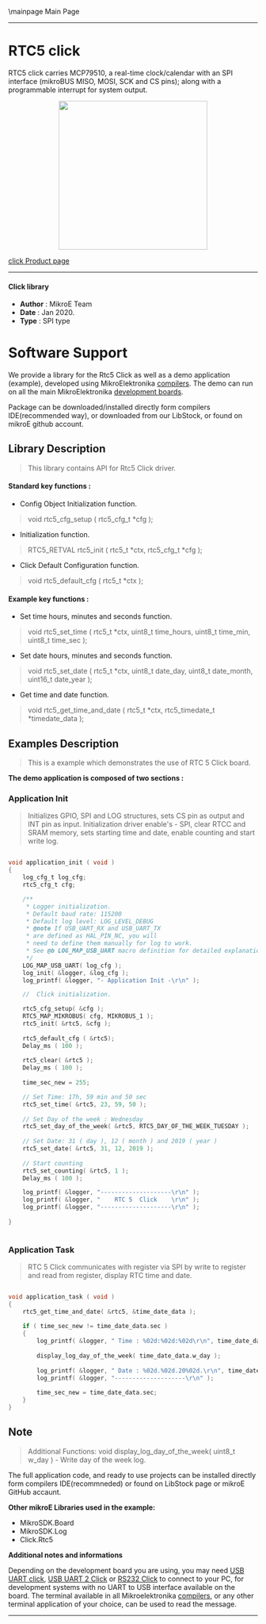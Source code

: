 \mainpage Main Page
 
 

---
# RTC5 click

RTC5 click carries MCP79510, a real-time clock/calendar with an SPI interface (mikroBUS MISO, MOSI, SCK and CS pins); along with a programmable interrupt for system output.

<p align="center">
  <img src="https://download.mikroe.com/images/click_for_ide/rtc5_click.png" height=300px>
</p>

[click Product page](https://www.mikroe.com/rtc-5-click)

---


#### Click library 

- **Author**        : MikroE Team
- **Date**          : Jan 2020.
- **Type**          : SPI type


# Software Support

We provide a library for the Rtc5 Click 
as well as a demo application (example), developed using MikroElektronika 
[compilers](https://shop.mikroe.com/compilers). 
The demo can run on all the main MikroElektronika [development boards](https://shop.mikroe.com/development-boards).

Package can be downloaded/installed directly form compilers IDE(recommended way), or downloaded from our LibStock, or found on mikroE github account. 

## Library Description

> This library contains API for Rtc5 Click driver.

#### Standard key functions :

- Config Object Initialization function.
> void rtc5_cfg_setup ( rtc5_cfg_t *cfg ); 
 
- Initialization function.
> RTC5_RETVAL rtc5_init ( rtc5_t *ctx, rtc5_cfg_t *cfg );

- Click Default Configuration function.
> void rtc5_default_cfg ( rtc5_t *ctx );


#### Example key functions :

- Set time hours, minutes and seconds function.
> void rtc5_set_time ( rtc5_t *ctx, uint8_t time_hours, uint8_t time_min, uint8_t time_sec );
 
- Set date hours, minutes and seconds function.
> void rtc5_set_date ( rtc5_t *ctx, uint8_t date_day, uint8_t date_month, uint16_t date_year );

- Get time and date function.
> void rtc5_get_time_and_date ( rtc5_t *ctx, rtc5_timedate_t *timedate_data );

## Examples Description

> 
> This is a example which demonstrates the use of RTC 5 Click board.
> 

**The demo application is composed of two sections :**

### Application Init 

>
> Initializes GPIO, SPI and LOG structures, sets CS pin as output and INT pin as input.
> Initialization driver enable's - SPI, clear RTCC and SRAM memory, 
> sets starting time and date, enable counting and start write log.
> 

```c

void application_init ( void )
{
    log_cfg_t log_cfg;
    rtc5_cfg_t cfg;

    /** 
     * Logger initialization.
     * Default baud rate: 115200
     * Default log level: LOG_LEVEL_DEBUG
     * @note If USB_UART_RX and USB_UART_TX 
     * are defined as HAL_PIN_NC, you will 
     * need to define them manually for log to work. 
     * See @b LOG_MAP_USB_UART macro definition for detailed explanation.
     */
    LOG_MAP_USB_UART( log_cfg );
    log_init( &logger, &log_cfg );
    log_printf( &logger, "- Application Init -\r\n" );

    //  Click initialization.

    rtc5_cfg_setup( &cfg );
    RTC5_MAP_MIKROBUS( cfg, MIKROBUS_1 );
    rtc5_init( &rtc5, &cfg );
    
    rtc5_default_cfg ( &rtc5);
    Delay_ms ( 100 );
    
    rtc5_clear( &rtc5 );
    Delay_ms ( 100 );
    
    time_sec_new = 255;

    // Set Time: 17h, 59 min and 50 sec
    rtc5_set_time( &rtc5, 23, 59, 50 );
    
    // Set Day of the week : Wednesday
    rtc5_set_day_of_the_week( &rtc5, RTC5_DAY_OF_THE_WEEK_TUESDAY );
    
    // Set Date: 31 ( day ), 12 ( month ) and 2019 ( year )
    rtc5_set_date( &rtc5, 31, 12, 2019 );
    
    // Start counting
    rtc5_set_counting( &rtc5, 1 );
    Delay_ms ( 100 );

    log_printf( &logger, "--------------------\r\n" );
    log_printf( &logger, "    RTC 5  Click    \r\n" );
    log_printf( &logger, "--------------------\r\n" );
    
}
  
```

### Application Task

>
> RTC 5 Click communicates with register via SPI 
> by write to register and read from register, display RTC time and date.
> 

```c

void application_task ( void )
{
    rtc5_get_time_and_date( &rtc5, &time_date_data );
    
    if ( time_sec_new != time_date_data.sec )
    {
        log_printf( &logger, " Time : %02d:%02d:%02d\r\n", time_date_data.hours, time_date_data.min, time_date_data.sec );
    
        display_log_day_of_the_week( time_date_data.w_day );
    
        log_printf( &logger, " Date : %02d.%02d.20%02d.\r\n", time_date_data.day, time_date_data.month, time_date_data.year );
        log_printf( &logger, "--------------------\r\n" );
    
        time_sec_new = time_date_data.sec;
    }
} 

```

## Note

> 
> Additional Functions: 
> void display_log_day_of_the_week( uint8_t w_day ) - Write day of the week log.
> 

The full application code, and ready to use projects can be  installed directly form compilers IDE(recommneded) or found on LibStock page or mikroE GitHub accaunt.

**Other mikroE Libraries used in the example:** 

- MikroSDK.Board
- MikroSDK.Log
- Click.Rtc5

**Additional notes and informations**

Depending on the development board you are using, you may need 
[USB UART click](https://shop.mikroe.com/usb-uart-click), 
[USB UART 2 Click](https://shop.mikroe.com/usb-uart-2-click) or 
[RS232 Click](https://shop.mikroe.com/rs232-click) to connect to your PC, for 
development systems with no UART to USB interface available on the board. The 
terminal available in all Mikroelektronika 
[compilers](https://shop.mikroe.com/compilers), or any other terminal application 
of your choice, can be used to read the message.



---

